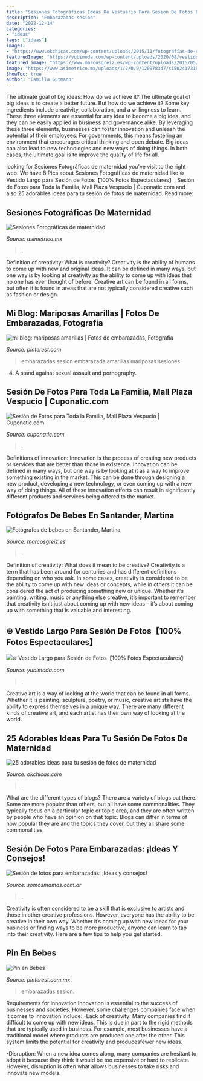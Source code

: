```yaml
---
title: "Sesiones Fotográficas Ideas De Vestuario Para Sesion De Fotos Embarazada : ⊛ Vestido Largo Para Sesión De Fotos【100% Fotos Espectaculares】"
description: "Embarazadas sesion"
date: "2022-12-14"
categories:
- "ideas"
tags: ["ideas"]
images:
- "https://www.okchicas.com/wp-content/uploads/2015/11/fotografías-de-embarazadas-7-730x484.jpg"
featuredImage: "https://yubimoda.com/wp-content/uploads/2020/08/vestidos-lactancia-sesion-fotos.jpeg"
featured_image: "https://www.marcosgreiz.es/wp-content/uploads/2015/05/fotografos-embarazadas-santander-playa-exteriores-marcos-greiz.jpg"
image: "https://www.asimetrico.mx/uploads/1/2/0/9/120978347/s150241731876273929_p12_i10_w2560.jpeg"
ShowToc: true
author: "Camilla Gutmann"
---
```



The ultimate goal of big ideas: How do we achieve it?
The ultimate goal of big ideas is to create a better future. But how do we achieve it? Some key ingredients include creativity, collaboration, and a willingness to learn. These three elements are essential for any idea to become a big idea, and they can be easily applied in business and governance alike. By leveraging these three elements, businesses can foster innovation and unleash the potential of their employees. For governments, this means fostering an environment that encourages critical thinking and open debate. Big ideas can also lead to new technologies and new ways of doing things. In both cases, the ultimate goal is to improve the quality of life for all.

	

		
looking for Sesiones Fotográficas de maternidad you've visit to the right web. We have 8 Pics about Sesiones Fotográficas de maternidad like ⊛ Vestido Largo para Sesión de Fotos【100% Fotos Espectaculares】, Sesión de Fotos para Toda la Familia, Mall Plaza Vespucio | Cuponatic.com and also 25 adorables ideas para tu sesión de fotos de maternidad. Read more:
		
    
## Sesiones Fotográficas De Maternidad

<img loading=lazy src="https://www.asimetrico.mx/uploads/1/2/0/9/120978347/s150241731876273929_p12_i10_w2560.jpeg" onerror="this.onerror=null;this.src='https://tse2.mm.bing.net/th?id=OIP.Z6SUhM-9DSGtRp3w465IbAHaLG&amp;pid=15.1';" alt="Sesiones Fotográficas de maternidad">

_Source: asimetrico.mx_

>. 

	

Definition of creativity: What is creativity?
Creativity is the ability of humans to come up with new and original ideas. It can be defined in many ways, but one way is by looking at creativity as the ability to come up with ideas that no one has ever thought of before. Creative art can be found in all forms, but often it is found in areas that are not typically considered creative such as fashion or design.

    
## Mi Blog: Mariposas Amarillas | Fotos De Embarazadas, Fotografia

<img loading=lazy src="https://i.pinimg.com/originals/e6/27/1d/e6271d85c3ae589da7f560a59129523b.jpg" onerror="this.onerror=null;this.src='https://tse1.mm.bing.net/th?id=OIP.Flwz4tFqz9O9GgOXexg1AgHaE8&amp;pid=15.1';" alt="mi blog: mariposas amarillas | Fotos de embarazadas, Fotografia">

_Source: pinterest.com_

>embarazadas sesion embarazada amarillas mariposas sesiones. 

	

4. A stand against sexual assault and pornography.

    
## Sesión De Fotos Para Toda La Familia, Mall Plaza Vespucio | Cuponatic.com

<img loading=lazy src="https://cuponassets.cuponatic-latam.com/backendCl/uploads/imagenes_descuentos/148863/0c56b4db9e69fec43dffca55d093144b8a25cc75.XL2.jpg" onerror="this.onerror=null;this.src='https://tse2.mm.bing.net/th?id=OIP.pBGB6YbaT2V6Thk-7ISDwgHaFB&amp;pid=15.1';" alt="Sesión de Fotos para Toda la Familia, Mall Plaza Vespucio | Cuponatic.com">

_Source: cuponatic.com_

>. 

	

Definitions of innovation:
Innovation is the process of creating new products or services that are better than those in existence. Innovation can be defined in many ways, but one way is by looking at it as a way to improve something existing in the market. This can be done through designing a new product, developing a new technology, or even coming up with a new way of doing things. All of these innovation efforts can result in significantly different products and services being offered to the market.

    
## Fotógrafos De Bebes En Santander, Martina

<img loading=lazy src="https://www.marcosgreiz.es/wp-content/uploads/2015/05/fotografos-embarazadas-santander-playa-exteriores-marcos-greiz.jpg" onerror="this.onerror=null;this.src='https://tse3.mm.bing.net/th?id=OIP.f2MZaApa5nVzPF0QxbybqgHaFA&amp;pid=15.1';" alt="Fotógrafos de bebes en Santander, Martina">

_Source: marcosgreiz.es_

>. 

	

Definition of creativity: What does it mean to be creative?
Creativity is a term that has been around for centuries and has different definitions depending on who you ask. In some cases, creativity is considered to be the ability to come up with new ideas or concepts, while in others it can be considered the act of producing something new or unique. Whether it’s painting, writing, music or anything else creative, it’s important to remember that creativity isn’t just about coming up with new ideas – it’s about coming up with something that is valuable and interesting.

    
## ⊛ Vestido Largo Para Sesión De Fotos【100% Fotos Espectaculares】

<img loading=lazy src="https://yubimoda.com/wp-content/uploads/2020/08/vestidos-lactancia-sesion-fotos.jpeg" onerror="this.onerror=null;this.src='https://tse1.mm.bing.net/th?id=OIP.YsYSD7C6kdlwH70siUGU_AHaLH&amp;pid=15.1';" alt="⊛ Vestido Largo para Sesión de Fotos【100% Fotos Espectaculares】">

_Source: yubimoda.com_

>. 

	

Creative art is a way of looking at the world that can be found in all forms. Whether it is painting, sculpture, poetry, or music, creative artists have the ability to express themselves in a unique way. There are many different kinds of creative art, and each artist has their own way of looking at the world.

    
## 25 Adorables Ideas Para Tu Sesión De Fotos De Maternidad

<img loading=lazy src="https://www.okchicas.com/wp-content/uploads/2015/11/fotografías-de-embarazadas-7-730x484.jpg" onerror="this.onerror=null;this.src='https://tse1.mm.bing.net/th?id=OIP.0y70kMIF8lzWvfvh1svEZwHaE6&amp;pid=15.1';" alt="25 adorables ideas para tu sesión de fotos de maternidad">

_Source: okchicas.com_

>. 

	

What are the different types of blogs?
There are a variety of blogs out there. Some are more popular than others, but all have some commonalities. They typically focus on a particular topic or topic area, and they are often written by people who have an opinion on that topic. Blogs can differ in terms of how popular they are and the topics they cover, but they all share some commonalities.

    
## Sesión De Fotos Para Embarazadas: ¡Ideas Y Consejos!

<img loading=lazy src="https://cdn4.somosmamas.com.ar/wp-content/uploads/2017/05/350c175c62c726a560f1ff72e98e8f12.jpg" onerror="this.onerror=null;this.src='https://tse3.mm.bing.net/th?id=OIP.ep_iYTq3zllM3NhSHuy4-wAAAA&amp;pid=15.1';" alt="Sesión de fotos para embarazadas: ¡Ideas y consejos!">

_Source: somosmamas.com.ar_

>. 

	

Creativity is often considered to be a skill that is exclusive to artists and those in other creative professions. However, everyone has the ability to be creative in their own way. Whether it’s coming up with new ideas for your business or finding ways to be more productive, anyone can learn to tap into their creativity. Here are a few tips to help you get started.

    
## Pin En Bebes

<img loading=lazy src="https://i.pinimg.com/originals/17/a1/9e/17a19e4974c6b11f1931ce398a73acfe.jpg" onerror="this.onerror=null;this.src='https://tse1.mm.bing.net/th?id=OIP.k1MOQgK1iBsZd1gSMt8frAHaE8&amp;pid=15.1';" alt="Pin en Bebes">

_Source: pinterest.com.mx_

>embarazadas sesion. 

	

Requirements for innovation
Innovation is essential to the success of businesses and societies. However, some challenges companies face when it comes to innovation include:
-Lack of creativity: Many companies find it difficult to come up with new ideas. This is due in part to the rigid methods that are typically used in business. For example, most businesses have a traditional model where products are produced one after the other. This system limits the potential for creativity and producesfewer new ideas.

-Disruption: When a new idea comes along, many companies are hesitant to adopt it because they think it would be too expensive or hard to replicate. However, disruption is often what allows businesses to take risks and innovate new models.

